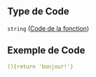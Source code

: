## Type de Code

`string` ([Code de la fonction](frw-definitions-code-de-la-fonction.md))

## Exemple de Code

```yaml
(){return 'bonjour!'}

```
